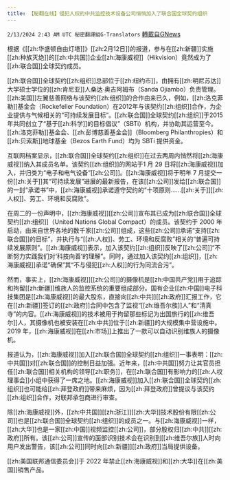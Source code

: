 ```yaml
---
title: 【秘翻在线】侵犯人权的中共监控技术设备公司悄悄加入了联合国全球契约组织
---
```

`2/13/2024 2:43 AM UTC 秘密翻譯組G-Translators` [轉載自GNews](https://gnews.org/articles/2301719)

根据《[[zh:华盛顿自由灯塔]]》[[zh:2月12日]]的报道，参与在[[zh:新疆]]实施[[zh:种族灭绝]]的[[zh:中共国]]企业[[zh:海康威视]]（Hikvision）竟然成为了[[zh:联合国]]全球契约成员。

[[zh:联合国]]全球契约[[zh:组织]]总部位于[[zh:纽约市]]，由拥有[[zh:明尼苏达]]大学硕士学位的[[zh:肯尼亚]]人桑达·奥吉阿姆布（Sanda Ojiambo）负责管理。[[zh:美国]]左翼慈善网络与该契约[[zh:组织]]的合作由来已久，例如，[[zh:洛克菲勒]]基金会（Rockefeller Foundation）在2012年与该契约[[zh:组织]]合作，为企业提供与气候相关的“可持续发展目标”。[[zh:联合国]]全球契约[[zh:组织]]于2015年共同创立了“基于[[zh:科学]]的目标倡议”（SBTi）机构，并协助其运营至今。[[zh:洛克菲勒]]基金会、[[zh:彭博慈善基金会]]（Bloomberg Philanthropies）和[[zh:贝索斯]]地球基金（Bezos Earth Fund）均为 SBTi 提供资金。

互联网档案显示，[[zh:联合国]]全球契约[[zh:组织]]在过去两周内悄然将[[zh:海康威视]]纳入其成员名单。该契约[[zh:组织]]的网站于1 月 29 日将[[zh:海康威视]]加入，并归类为“电子和电气设备”[[zh:公司]]。[[zh:海康威视]]将于明年 7 月提交一份[[zh:关于]]其“可持续发展”进展的最新报告，在该[[zh:公司]]发给[[zh:联合国]]的一封“承诺书”中，[[zh:海康威视]]承诺遵守契约的“十项原则......[[zh:关于]][[zh:人权]]、劳工、环境和反腐败”。

在周二的一份声明中，[[zh:海康威视]][[zh:公司]]宣布其已成为[[zh:联合国]]全球契约[[zh:组织]]（United Nations Global Compact）的成员。该契约于 2000 年启动，由来自世界各地的数千家[[zh:公司]]组成，这些[[zh:公司]]承诺“支持[[zh:联合国]]的目标”，并执行与“[[zh:人权]]、劳工、环境和反腐败”相关的“普遍可持续发展原则”。[[zh:海康威视]]表示，加入该契约[[zh:组织]]反映了[[zh:公司]]“不断努力实践我们对‘科技向善’的理解”。同时，通过加入该契约[[zh:组织]]，[[zh:海康威视]]承诺“确保”其“不与侵犯[[zh:人权]]的行为同流合污”。

然而，事实上，[[zh:海康威视]][[zh:公司]]的摄像机是[[zh:中国共产党]]用于追踪和拘留[[zh:新疆]]维族人的监控系统的重要组成部分。国有企业[[zh:中国]]电子科技集团是[[zh:海康威视]]的最大股东，直接向[[zh:中共]][[zh:政府]]汇报工作，它在[[zh:新疆]]签订的[[zh:政府]]合同中包含了监视“[[zh:维吾尔族]]人”和“清真寺”的内容。[[zh:海康威视]]的技术被用于拘留那些标记为出国旅行的[[zh:维吾尔]]人，其摄像机也被安装在[[zh:中共]]位于[[zh:新疆]]的大规模集中营设施中。2019 年，[[zh:海康威视]]在[[zh:市场]]上推出了一款可以自动识别维族人的摄像机。

报道认为，[[zh:海康威视]]加入[[zh:联合国]]全球契约[[zh:组织]]一事表明：[[zh:中共国]]对[[zh:联合国]]的控制日益加强。近年来，[[zh:中共国]]努力让其官员担任[[zh:联合国]]相关机构的领导[[zh:职务]]，在[[zh:联合国]]有影响力的[[zh:人权理事会]]小组中获得了一席之地。[[zh:海康威视]]加入[[zh:联合国]]全球契约[[zh:组织]]也可能给[[zh:拜登政府]]带来麻烦，因为[[zh:拜登政府]]曾提议与该契约[[zh:组织]]合作，对联邦承包商进行审查。

除[[zh:海康威视]]外，[[zh:中共国]][[zh:浙江]][[zh:大华]]技术股份有限[[zh:公司]]也是[[zh:联合国]]全球契约[[zh:组织]]的成员之一。与[[zh:海康威视]]一样，[[zh:大华]]也是一家[[zh:中国]]视频监控[[zh:公司]]，部分股权归[[zh:中共]][[zh:政府]]所有。该[[zh:公司]]宣传的面部识别技术会在识别到[[zh:维吾尔族]]人时向用户发出警告，该[[zh:公司]]同时向[[zh:新疆]][[zh:政府]]当局提供设备。

[[zh:美国联邦通信委员会]]于 2022 年禁止[[zh:海康威视]]和[[zh:大华]]在[[zh:美国]]销售产品。
